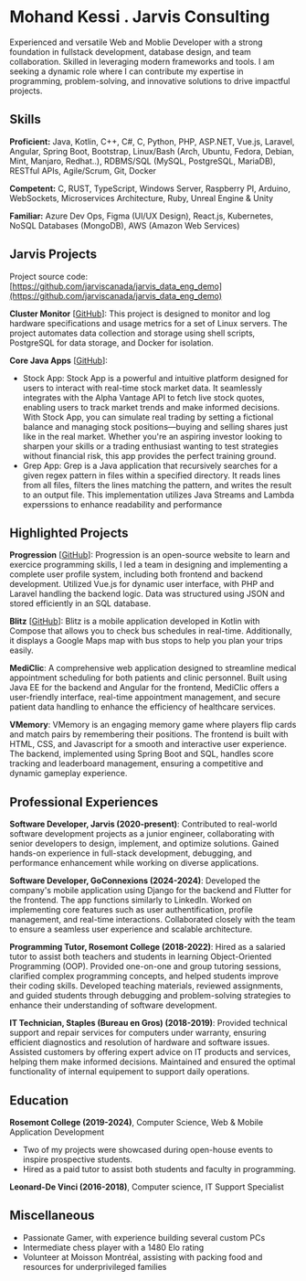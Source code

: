 # Mohand Kessi . Jarvis Consulting

Experienced and versatile Web and Moblie Developer with a strong foundation in fullstack development, database design, and team collaboration. Skilled in leveraging modern frameworks and tools. I am seeking a dynamic role where I can contribute my expertise in programming, problem-solving, and innovative solutions to drive impactful projects.

## Skills

**Proficient:** Java, Kotlin, C++, C#, C, Python, PHP, ASP.NET, Vue.js, Laravel, Angular, Spring Boot, Bootstrap, Linux/Bash (Arch, Ubuntu, Fedora, Debian, Mint, Manjaro, Redhat..), RDBMS/SQL (MySQL, PostgreSQL, MariaDB), RESTful APIs, Agile/Scrum, Git, Docker

**Competent:** C, RUST, TypeScript, Windows Server, Raspberry PI, Arduino, WebSockets, Microservices Architecture, Ruby, Unreal Engine & Unity

**Familiar:** Azure Dev Ops, Figma (UI/UX Design), React.js, Kubernetes, NoSQL Databases (MongoDB), AWS (Amazon Web Services)

## Jarvis Projects

Project source code: [https://github.com/jarviscanada/jarvis_data_eng_demo](https://github.com/jarviscanada/jarvis_data_eng_demo)


**Cluster Monitor** [[GitHub](https://github.com/jarviscanada/jarvis_data_eng_demo/tree/master/linux_sql)]: This project is designed to monitor and log hardware specifications and usage metrics for a set of Linux servers. The project automates data collection and storage using shell scripts, PostgreSQL for data storage, and Docker for isolation.

**Core Java Apps** [[GitHub](https://github.com/jarviscanada/jarvis_data_eng_demo/tree/master/core_java)]:
      
  - Stock App: Stock App is a powerful and intuitive platform designed for users to interact with real-time stock market data. It seamlessly integrates with the Alpha Vantage API to fetch live stock quotes, enabling users to track market trends and make informed decisions. With Stock App, you can simulate real trading by setting a fictional balance and managing stock positions—buying and selling shares just like in the real market. Whether you're an aspiring investor looking to sharpen your skills or a trading enthusiast wanting to test strategies without financial risk, this app provides the perfect training ground.
  - Grep App: Grep is a Java application that recursively searches for a given regex pattern in files within a specified directory. It reads lines from all files, filters the lines matching the pattern, and writes the result to an output file. This implementation utilizes Java Streams and Lambda experssions to enhance readability and performance


## Highlighted Projects
**Progression** [[GitHub](https://git.dti.crosemont.quebec/progression)]: Progression is an open-source website to learn and exercice programming skills, I led a team in designing and implementing a complete user profile system, including both frontend and backend development. Utilized Vue.js for dynamic user interface, with PHP and Laravel handling the backend logic. Data was structured using JSON and stored efficiently in an SQL database.

**Blitz** [[GitHub](https://github.com/Volta808/blitz)]: Blitz is a mobile application developed in Kotlin with Compose that allows you to check bus schedules in real-time. Additionally, it displays a Google Maps map with bus stops to help you plan your trips easily.

**MediClic**: A comprehensive web application designed to streamline medical appointment scheduling for both patients and clinic personnel. Built using Java EE for the backend and Angular for the frontend, MediClic offers a user-friendly interface, real-time appointment management, and secure patient data handling to enhance the efficiency of healthcare services.

**VMemory**: VMemory is an engaging memory game where players flip cards and match pairs by remembering their positions. The frontend is built with HTML, CSS, and Javascript for a smooth and interactive user experience. The backend, implemented using Spring Boot and SQL, handles score tracking and leaderboard management, ensuring a competitive and dynamic gameplay experience.


## Professional Experiences

**Software Developer, Jarvis (2020-present)**: Contributed to real-world software development projects as a junior engineer, collaborating with senior developers to design, implement, and optimize solutions. Gained hands-on experience in full-stack development, debugging, and performance enhancement while working on diverse applications.

**Software Developer, GoConnexions (2024-2024)**: Developed the company's mobile application using Django for the backend and Flutter for the frontend. The app functions similarly to LinkedIn. Worked on implementing core features such as user authentification, profile management, and real-time interactions. Collaborated closely with the team to ensure a seamless user experience and scalable architecture.

**Programming Tutor, Rosemont College (2018-2022)**: Hired as a salaried tutor to assist both teachers and students in learning Object-Oriented Programming (OOP). Provided one-on-one and group tutoring sessions, clarified complex programming concepts, and helped students improve their coding skills. Developed teaching materials, reviewed assignments, and guided students through debugging and problem-solving strategies to enhance their understanding of software development.

**IT Technician, Staples (Bureau en Gros) (2018-2019)**: Provided technical support and repair services for computers under warranty, ensuring efficient diagnostics and resolution of hardware and software issues. Assisted customers by offering expert advice on IT products and services, helping them make informed decisions. Maintained and ensured the optimal functionality of internal equipement to support daily operations.


## Education
**Rosemont College (2019-2024)**, Computer Science, Web & Mobile Application Development
- Two of my projects were showcased during open-house events to inspire prospective students.
- Hired as a paid tutor to assist both students and faculty in programming.

**Leonard-De Vinci (2016-2018)**, Computer science, IT Support Specialist


## Miscellaneous
- Passionate Gamer, with experience building several custom PCs
- Intermediate chess player with a 1480 Elo rating
- Volunteer at Moisson Montréal, assisting with packing food and resources for underprivileged families